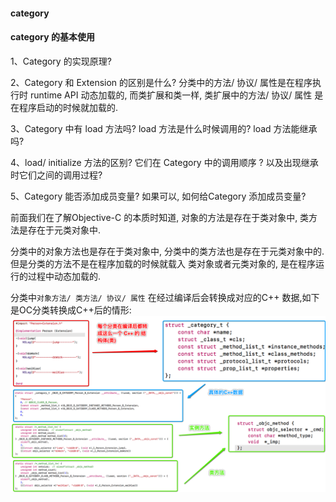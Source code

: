 #### category


#### category 的基本使用


1、Category 的实现原理?

2、Category 和 Extension 的区别是什么?
分类中的方法/ 协议/ 属性是在程序执行时 runtime API 动态加载的, 而类扩展和类一样, 类扩展中的方法/ 协议/ 属性 是在程序启动的时候就加载的.

3、Category 中有 load 方法吗? load 方法是什么时候调用的? load 方法能继承吗? 

4、load/ initialize 方法的区别? 它们在 Category 中的调用顺序 ?  以及出现继承时它们之间的调用过程?

5、Category 能否添加成员变量? 如果可以, 如何给Category 添加成员变量?


前面我们在了解Objective-C 的本质时知道, 对象的方法是存在于类对象中, 类方法是存在于元类对象中. 

分类中的对象方法也是存在于类对象中, 分类中的类方法也是存在于元类对象中的. 但是分类的方法不是在程序加载的时候就载入 类对象或者元类对象的, 是在程序运行的过程中动态加载的.



分类中`对象方法/ 类方法/ 协议/ 属性` 在经过编译后会转换成对应的C++ 数据,如下是OC分类转换成C++后的情形:
![](/assets/Snip20190106_12.png)